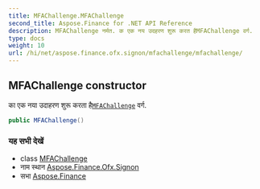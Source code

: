 ```yaml
---
title: MFAChallenge.MFAChallenge
second_title: Aspose.Finance for .NET API Reference
description: MFAChallenge नर्मत. क एक नय उदहरण शुरू करत हैMFAChallenge वर्ग.
type: docs
weight: 10
url: /hi/net/aspose.finance.ofx.signon/mfachallenge/mfachallenge/
---
```

## MFAChallenge constructor

का एक नया उदाहरण शुरू करता है[`MFAChallenge`](../) वर्ग.

```csharp
public MFAChallenge()
```

### यह सभी देखें

* class [MFAChallenge](../)
* नाम स्थान [Aspose.Finance.Ofx.Signon](../../mfachallenge/)
* सभा [Aspose.Finance](../../../)


